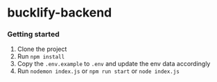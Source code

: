 # bucklify-backend
### Getting started
1. Clone the project
1. Run `npm install`
1. Copy the `.env.example` to `.env` and update the env data accordingly
1. Run `nodemon index.js` or `npm run start` or `node index.js`